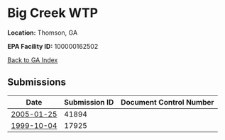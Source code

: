# Big Creek WTP

**Location:** Thomson, GA

**EPA Facility ID:** 100000162502

[Back to GA Index](../../index.md)

## Submissions

| Date | Submission ID | Document Control Number |
|------|--------------|-------------------------|
| [2005-01-25](submissions/41894.md) | 41894 |  |
| [1999-10-04](submissions/17925.md) | 17925 |  |
